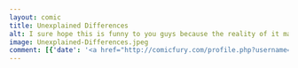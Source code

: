```yaml
---
layout: comic
title: Unexplained Differences
alt: I sure hope this is funny to you guys because the reality of it makes me horribly depressed.
image: Unexplained-Differences.jpeg
comment: [{'date': '<a href="http://comicfury.com/profile.php?username=tecco_dsilva" title="tecco_dsilva">tecco_dsilva</a>', 'username': 'tecco_dsilva', 'comment': 'This was originally envisioned as more sex-specific.  I&#039;ve thought for a while that there tends to be a general sex difference in level of skill at technical things if for no other reason than that it seems like ladies always have people coming around trying to hang out with them.  <br />\r'}]
---
```

